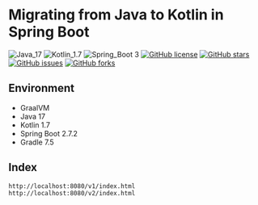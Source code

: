 # Migrating from Java to Kotlin in Spring Boot

![Java_17](https://img.shields.io/badge/java-17-red?logo=java)
![Kotlin_1.7](https://img.shields.io/badge/kotlin-1.7-purple?logo=kotlin)
![Spring_Boot 3](https://img.shields.io/badge/Spring_Boot-3-green.svg?logo=spring)
[![GitHub license](https://img.shields.io/github/license/shirohoo/java-to-kotlin-with-springboot)](https://github.com/shirohoo/java-to-kotlin-with-springboot)
[![GitHub stars](https://img.shields.io/github/stars/shirohoo/java-to-kotlin-with-springboot)](https://github.com/shirohoo/java-to-kotlin-with-springboot/stargazers)
[![GitHub issues](https://img.shields.io/github/issues/shirohoo/java-to-kotlin-with-springboot)](https://github.com/shirohoo/java-to-kotlin-with-springboot/issues)
[![GitHub forks](https://img.shields.io/github/forks/shirohoo/java-to-kotlin-with-springboot)](https://github.com/shirohoo/java-to-kotlin-with-springboot/network)

## Environment

- GraalVM
- Java 17
- Kotlin 1.7
- Spring Boot 2.7.2
- Gradle 7.5

## Index

```shell
http://localhost:8080/v1/index.html
http://localhost:8080/v2/index.html
```